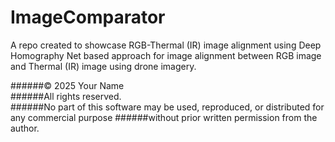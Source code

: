 # ImageComparator
A repo created to showcase RGB-Thermal (IR) image alignment using Deep Homography Net based approach for image alignment between RGB image and Thermal (IR) image using drone imagery.


######© 2025 Your Name  
######All rights reserved.  
######No part of this software may be used, reproduced, or distributed for any commercial purpose 
######without prior written permission from the author.
